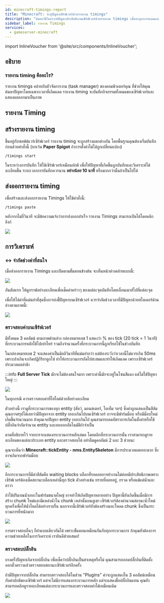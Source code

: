 ```yaml
---
id: minecraft-timings-report
title: "Minecraft: ระบุปัญหาเซิร์ฟเวอร์ด้วยรายงาน timings"
description: "ค้นหาวิธีวิเคราะห์ปัญหาประสิทธิภาพเซิร์ฟเวอร์ด้วยรายงาน timings เพื่อระบุอาการแลคและปรับแต่งเซิร์ฟเวอร์ของคุณ → เรียนรู้เพิ่มเติมตอนนี้"
sidebar_label: รายงาน Timings
services:
  - gameserver-minecraft
---
```


import InlineVoucher from '@site/src/components/InlineVoucher';

<InlineVoucher />

## อธิบาย

### รายงาน timing คืออะไร?

รายงาน timings คล้ายกับตัวจัดการงาน (task manager) ของคอมพิวเตอร์คุณ ที่ช่วยให้คุณค้นหาปัญหาโดยเฉพาะเวลาที่เกิดแลค รายงาน timing จะบันทึกกิจกรรมทั้งหมดของเซิร์ฟเวอร์และแสดงผลออกมาเป็นภาพ

## รายงาน Timing

## สร้างรายงาน timing

ขึ้นอยู่กับซอฟต์แวร์เซิร์ฟเวอร์ รายงาน timing จะถูกสร้างแตกต่างกัน โดยพื้นฐานคุณต้องเริ่มบันทึกก่อนด้วยคำสั่งนี้ (ยกเว้น **Paper Spigot** ถ้าการตั้งค่าไม่ได้ถูกเปลี่ยนแปลง)

`/timings start`

ในระหว่างการบันทึก ให้ใช้เซิร์ฟเวอร์เหมือนปกติ เพื่อให้ปัญหาที่เกิดขึ้นถูกบันทึกและวิเคราะห์ได้ละเอียดขึ้น ระยะเวลาการบันทึกควรนาน **อย่างน้อย 10 นาที** หรือมากกว่านั้นถ้าเป็นไปได้

## ส่งออกรายงาน timing

เพื่อสร้างและส่งออกรายงาน Timings ให้ใช้คำสั่งนี้:

`/timings paste`

หลังจากไม่กี่วินาที จะมีข้อความแจ้งว่าการส่งออกสำเร็จ รายงาน Timings สามารถเปิดได้โดยคลิกลิงก์

![](https://screensaver01.zap-hosting.com/index.php/s/wpmB2jr2XCibHtY/preview)

## การวิเคราะห์

### ↔️ จำกัดช่วงค่าที่สนใจ

เมื่อส่งออกรายงาน Timings และเปิดตามขั้นตอนข้างต้น จะเห็นหน้าต่างคล้ายแบบนี้:

![](https://screensaver01.zap-hosting.com/index.php/s/9xMMtpr2jePk7B5/preview)

อันดับแรก ให้ดูกราฟอย่างละเอียดเพื่อเช็คค่าคร่าวๆ ของแต่ละจุดบันทึกโดยเลื่อนเมาส์ไปที่แต่ละจุด

เพื่อให้ได้ค่าที่แม่นยำที่สุดซึ่งอาจบ่งชี้ปัญหาบนเซิร์ฟเวอร์ ควรจำกัดช่วงเวลาที่มีปัญหาด้วยสไลเดอร์ด้านล่างตามภาพนี้:

![](https://screensaver01.zap-hosting.com/index.php/s/yfkbfqJdcQwbsiB/preview)

### ตรวจสอบค่าบนเซิร์ฟเวอร์

มีทั้งหมด 3 คอลัมน์ ตามภาพด้านล่าง กล่องหมายเลข 1 แสดงว่า % ของ tick (20 tick = 1 วินาที) ที่กระบวนการหลักใช้ไปเท่าไหร่ รวมถึงจำนวนครั้งที่กระบวนการนี้ถูกเรียกใช้ในช่วงบันทึก

ในกล่องหมายเลข 2 จะแสดงค่าเป็นมิลลิวินาทีที่แม่นยำกว่า แต่ต้องระวังว่าเวลานี้ไม่ควรเกิน 50ms เพราะถ้าเกินจะเกิดปฏิกิริยาลูกโซ่ ทำให้กระบวนการถัดไปสะสมและทำให้เกิดแลค เพราะเซิร์ฟเวอร์ประมวลผลล่าช้า

:::info
**Full Server Tick** มักจะไม่ต้องสนใจมาก เพราะค่านี้มักจะอยู่ในโซนสีแดง แต่ไม่ใช่ปัญหาใหญ่
:::

![](https://screensaver01.zap-hosting.com/index.php/s/gLkFeTek6yR5tME/preview)

ในทุกกรณี ควรตรวจสอบค่าที่ไฮไลต์ด้วยสีอย่างละเอียด

ตัวอย่างนี้ เราดูที่กระบวนการของทุก entity (สัตว์, มอนสเตอร์, ไอเท็ม ฯลฯ) ซึ่งค่าถูกแสดงเป็นสีส้ม คุณอาจสรุปได้เลยว่ามีปัญหาจาก entity เยอะเกินไปบนเซิร์ฟเวอร์
อาจจะมีฟาร์มม็อบ หรือมีม็อบใหม่เกิดขึ้นจำนวนมาก ถ้าคุณเจอปัญหา entity เยอะเกินไป คุณสามารถลดอัตราการเกิดในตั้งค่าหรือใช้ปลั๊กอินจำกัดจำนวน entity และลบออกอัตโนมัติถ้าจำเป็น

ตามที่อธิบายไว้ รายการจะแสดงกระบวนการหลักเสมอ โดยคลิกที่กระบวนการนั้น เราสามารถดูรายละเอียดของแต่ละประเภท entity และตรวจสอบได้ อย่าลืมดูคอลัมน์ 2 และ 3 ด้วยนะ

คุณจะเห็นว่า **Minecraft::tickEntity - nms.EntitySkeleton** มีการประมวลผลเยอะมาก ซึ่งอาจเกิดจากฟาร์มม็อบ

![](https://screensaver01.zap-hosting.com/index.php/s/fZzeemocpsNfxXL/preview)

อีกกระบวนการที่มีค่าสีส้มคือ waiting blocks บล็อกที่รอคอยอาจทำงานไม่ค่อยมีประสิทธิภาพเพราะเซิร์ฟเวอร์ต้องเช็คสถานะบล็อกเหล่านี้ทุก tick ตัวอย่างเช่น ทรายที่ลอยอยู่, กรวด หรือแม้แต่น้ำและลาวา

ถ้าใช้ปริมาณน้ำเยอะในฟาร์มขนาดใหญ่ อาจทำให้เกิดปัญหาหลายอย่าง ปัญหานี้ยังเกิดขึ้นเมื่อมีการสร้าง chunk ใหม่และมีแหล่งน้ำใน chunk เหล่านั้นบนภูเขา เซิร์ฟเวอร์ต้องคำนวณสถานะน้ำใหม่ทุกครั้งเพื่อให้น้ำไหลได้อย่างราบรื่น นอกจากนี้เซิร์ฟเวอร์ยังต้องสร้างและโหลด chunk ซึ่งเป็นกระบวนการที่หนักมาก

![](https://screensaver01.zap-hosting.com/index.php/s/GWz98fTiknCkWZW)

การตรวจสอบอื่นๆ ก็ทำแบบเดียวกันได้ เพราะขั้นตอนเหมือนกันกับทุกกระบวนการ ถ้าคุณยังต้องการความช่วยเหลือในการวิเคราะห์ เรายินดีช่วยเสมอ!

### ตรวจสอบปลั๊กอิน

บางครั้งปัญหาเกิดจากปลั๊กอิน เพื่อเช็คว่าปลั๊กอินเป็นสาเหตุหรือไม่ คุณสามารถถอดปลั๊กอินที่ติดตั้งออกชั่วคราวแล้วตรวจสอบสถานะเซิร์ฟเวอร์อีกครั้ง

ถ้ามีปัญหาจากปลั๊กอิน สามารถตรวจสอบได้ในส่วน "Plugins" ค่าจะถูกแสดงใน 3 คอลัมน์เหมือนกับค่าปกติของเซิร์ฟเวอร์ แต่จะไม่มีการแสดงกระบวนการหลัก แต่จะแสดงชื่อปลั๊กอินแทน คุณยังสามารถคลิกดูรายละเอียดแต่ละกระบวนการและตรวจสอบค่าได้เหมือนเดิม

![](https://screensaver01.zap-hosting.com/index.php/s/CzitKykWC2dzExD)

<InlineVoucher />